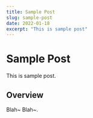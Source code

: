 ```yaml
---
title: Sample Post
slug: sample-post
date: 2022-01-18
excerpt: "This is sample post"
---
```


# Sample Post

This is sample post.

## Overview

Blah~ Blah~.